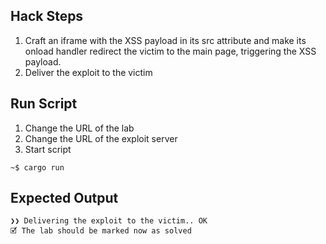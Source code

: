 ## Hack Steps

1. Craft an iframe with the XSS payload in its src attribute and make its onload handler redirect the victim to the main page, triggering the XSS payload.
2. Deliver the exploit to the victim

## Run Script

1. Change the URL of the lab
2. Change the URL of the exploit server
3. Start script

```
~$ cargo run
```

## Expected Output

```
❯❯ Delivering the exploit to the victim.. OK
🗹 The lab should be marked now as solved
```
